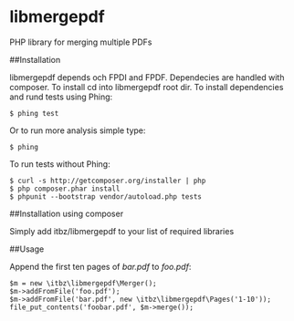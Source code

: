 libmergepdf
===========

PHP library for merging multiple PDFs


##Installation

libmergepdf depends och FPDI and FPDF. Dependecies are handled with composer.
To install cd into libmergepdf root dir. To install dependencies and rund tests
using Phing:

    $ phing test

Or to run more analysis simple type:

    $ phing

To run tests without Phing:

    $ curl -s http://getcomposer.org/installer | php
    $ php composer.phar install
    $ phpunit --bootstrap vendor/autoload.php tests


##Installation using composer

Simply add itbz/libmergepdf to your list of required libraries


##Usage

Append the first ten pages of *bar.pdf* to *foo.pdf*:

    $m = new \itbz\libmergepdf\Merger();
    $m->addFromFile('foo.pdf');
    $m->addFromFile('bar.pdf', new \itbz\libmergepdf\Pages('1-10'));
    file_put_contents('foobar.pdf', $m->merge());
